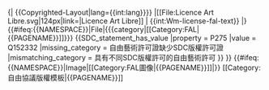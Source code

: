 {| {{Copyrighted-Layout|lang={{int:lang}}}}
|[[File:Licence Art Libre.svg|124px|link=|Licence Art Libre]]
| {{int:Wm-license-fal-text}} <!--  
--><span class="licensetpl_link" style="display:none;"><nowiki>http://</nowiki>artlibre.org/licence/lal/en</span><!--  
--><span class="licensetpl_short" style="display:none;">FAL</span><!--  
--><span class="licensetpl_long" style="display:none;">自由藝術許可證</span><!--  
--><span class="licensetpl_link_req" style="display:none;">false</span><!--  
--><span class="licensetpl_attr_req" style="display:none;">true</span>
|}<includeonly>{{#ifeq:{{NAMESPACE}}|File|{{{category|[[Category:FAL|{{PAGENAME}}]]}}}
{{SDC_statement_has_value
 |property             = P275
 |value                = Q152332
 |missing_category     = 自由藝術許可證缺少SDC版權許可證
 |mismatching_category = 具有不同SDC版權許可的自由藝術許可
}}
}}</includeonly>
{{#ifeq:{{NAMESPACE}}|Image|[[Category:FAL圖像|{{PAGENAME}}]]|}}<noinclude>
[[Category:自由協議版權模板|{{PAGENAME}}]]
</noinclude>